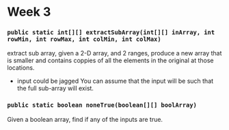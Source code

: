 # Week 3

### `public static int[][] extractSubArray(int[][] inArray, int rowMin, int rowMax, int colMin, int colMax)`
extract sub array, given a 2-D array, and 2 ranges, produce a new array that is smaller and contains coppies of all the elements in the original at those locations. 
* input could be jagged
You can assume that the input will be such that the full sub-array will exist. 

### `public static boolean noneTrue(boolean[][] boolArray)`
Given a boolean array, find if any of the inputs are true. 
